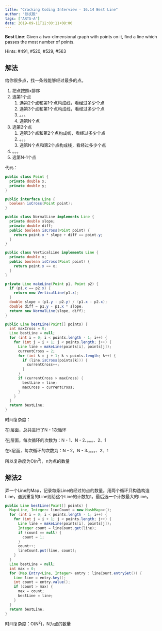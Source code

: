 ```yaml
---
title: "Cracking Coding Interview - 16.14 Best Line"
author: "颇忒脱"
tags: ["ARTS-A"]
date: 2019-09-11T12:00:11+08:00
---
```


<!--more-->

**Best Line**: Given a two-dimensional graph with points on it, find a line which passes the most number of points.

Hints: #491, #520, #529, #563

## 解法

给你很多点，找一条线能够经过最多的点。

1. 把点按照x排序
2. 选第1个点
   1. 选第2个点和第1个点构成线，看经过多少个点
   2. 选第3个点和第1个点构成线，看经过多少个点
   3. 。。。
   4. 选第N个点
3. 选第2个点
   1. 选第3个点和第2个点构成线，看经过多少个点
   2. 。。。
   3. 选第N个点和第2个点构成线，看经过多少个点
4. 。。。
5. 选第N-1个点

代码：

```java
public class Point {
  private double x;
  private double y;
}

public interface Line {
  boolean isCross(Point point);
}

public class NormalLine implements Line {
  private double slope;
  private double diff;
  public boolean isCross(Point point) {
    return point.x * slope + diff == point.y;
  }
}

public class VerticalLine implements Line {
  private double x;
  public boolean isCross(Point point) {
    return point.x == x;
  }
}

private Line makeLine(Point p1, Point p2) {
  if (p1.x == p2.x) {
    return new VerticalLine(p1.x);
  }
  double slope = (p1.y - p2.y) / (p1.x - p2.x);
  double diff = p1.y - p1.x * slope;
  return new NormalLine(slope, diff);
}

public Line bestLine(Point[] points) {
  int maxCross = 0;
  Line bestLine = null;
  for (int i = 0; i < points.length - 1; i++) {
    for (int j = i + 1; j < points.length; j++) {
      Line line = makeLine(points[i], points[j]);
      currentCross = 2;
      for (int k = j + 1; k < points.length; k++) {
        if (line.isCross(points[k])) {
          currentCross++;
        }
      }
      if (currentCross > maxCross) {
        bestLine = line;
        maxCross = currentCross;
      }
    }
  }
  return bestLine;
}
```

时间复杂度：

在i层面，总共进行了N - 1次循环

在j层面，每次循环的次数为：N - 1、N - 2、。。。、2、1

在k层面，每次循环的次数为：N - 2，N - 3、。。。、2、1

所以复杂度为O(n<sup>3</sup>)，n为点的数量

## 解法2

弄一个Line的Map，记录每条Line的经过的点的数量。用两个循环只构造构造Line，遇到重复的Line则给这个Line的计数加1。最后选一个计数最大的Line。

```java
public Line bestLine(Point[] points) {
  Map<Line, Integer> lineCount = new HashMap<>();
  for (int i = 0; i < points.length - 1; i++) {
    for (int j = i + 1; j < points.length; j++) {
      Line line = makeLine(points[i], points[j]);
      Integer count = lineCount.get(line);
      if (count == null) {
        count = 1;
      }
      count++;
      lineCount.put(line, count);
    }
  }
  Line bestLine = null;
  int max = 0;
  for (Map.Entry<Line, Integer> entry : lineCount.entrySet()) {
    Line line = entry.key();
    int count = entry.value();
    if (count > max) {
      max = count;
      bestLine = line;
    }
  }
  return bestLine;
}
```

时间复杂度：O(N<sup>2</sup>)，N为点的数量